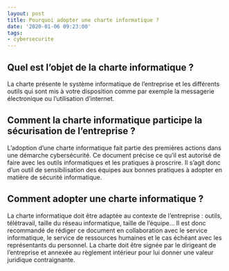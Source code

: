 ```yaml
---
layout: post
title: Pourquoi adopter une charte informatique ?
date: '2020-01-06 09:23:00'
tags:
- cybersecurite
---
```


## Quel est l’objet de la charte informatique ?

La charte présente le système informatique de l’entreprise et les différents outils qui sont mis à votre disposition comme par exemple la messagerie électronique ou l’utilisation d’internet.

## Comment la charte informatique participe la sécurisation de l’entreprise ?

L’adoption d’une charte informatique fait partie des premières actions dans une démarche cybersécurité. Ce document précise ce qu’il est autorisé de faire avec les outils informatiques et les pratiques à proscrire. Il s’agit donc d’un outil de sensibilisation des équipes aux bonnes pratiques à adopter en matière de sécurité informatique.

## Comment adopter une charte informatique ?

La charte informatique doit être adaptée au contexte de l’entreprise : outils, télétravail, taille du réseau informatique, taille de l’équipe… Il est donc recommandé de rédiger ce document en collaboration avec le service informatique, le service de ressources humaines et le cas échéant avec les représentants du personnel. La charte doit être signée par le dirigeant de l’entreprise et annexée au règlement intérieur pour lui donner une valeur juridique contraignante.

